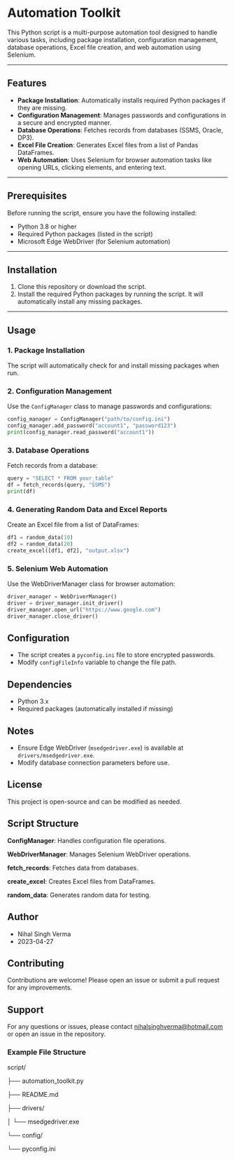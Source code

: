 # Automation Toolkit

This Python script is a multi-purpose automation tool designed to handle various tasks, including package installation, configuration management, database operations, Excel file creation, and web automation using Selenium.

---

## Features

- **Package Installation**: Automatically installs required Python packages if they are missing.
- **Configuration Management**: Manages passwords and configurations in a secure and encrypted manner.
- **Database Operations**: Fetches records from databases (SSMS, Oracle, DP3).
- **Excel File Creation**: Generates Excel files from a list of Pandas DataFrames.
- **Web Automation**: Uses Selenium for browser automation tasks like opening URLs, clicking elements, and entering text.

---

## Prerequisites

Before running the script, ensure you have the following installed:

- Python 3.8 or higher
- Required Python packages (listed in the script)
- Microsoft Edge WebDriver (for Selenium automation)

---

## Installation

1. Clone this repository or download the script.
2. Install the required Python packages by running the script. It will automatically install any missing packages.

---

## Usage

### 1. Package Installation
The script will automatically check for and install missing packages when run.

### 2. Configuration Management
Use the `ConfigManager` class to manage passwords and configurations:
```python
config_manager = ConfigManager("path/to/config.ini")
config_manager.add_password("account1", "password123")
print(config_manager.read_password("account1"))
```

### 3. Database Operations
Fetch records from a database:
```python
query = "SELECT * FROM your_table"
df = fetch_records(query, "SSMS")
print(df)
```

### 4. Generating Random Data and Excel Reports
Create an Excel file from a list of DataFrames:
```python
df1 = random_data(10)
df2 = random_data(20)
create_excel([df1, df2], "output.xlsx")
```

### 5. Selenium Web Automation
Use the WebDriverManager class for browser automation:
```python
driver_manager = WebDriverManager()
driver = driver_manager.init_driver()
driver_manager.open_url("https://www.google.com")
driver_manager.close_driver()
```
## Configuration
- The script creates a `pyconfig.ini` file to store encrypted passwords.
- Modify `configFileInfo` variable to change the file path.

## Dependencies
- Python 3.x
- Required packages (automatically installed if missing)

## Notes
- Ensure Edge WebDriver (`msedgedriver.exe`) is available at `drivers/msedgedriver.exe`.
- Modify database connection parameters before use.

## License
This project is open-source and can be modified as needed.

## Script Structure
**ConfigManager**: Handles configuration file operations.

**WebDriverManager**: Manages Selenium WebDriver operations.

**fetch_records**: Fetches data from databases.

**create_excel**: Creates Excel files from DataFrames.

**random_data**: Generates random data for testing.

## Author
- Nihal Singh Verma
- 2023-04-27

## Contributing
Contributions are welcome! Please open an issue or submit a pull request for any improvements.

## Support
For any questions or issues, please contact nihalsinghverma@hotmail.com or open an issue in the repository.

### **Example File Structure**

script/

├── automation_toolkit.py

├── README.md

├── drivers/

│ └── msedgedriver.exe

└── config/

└── pyconfig.ini
